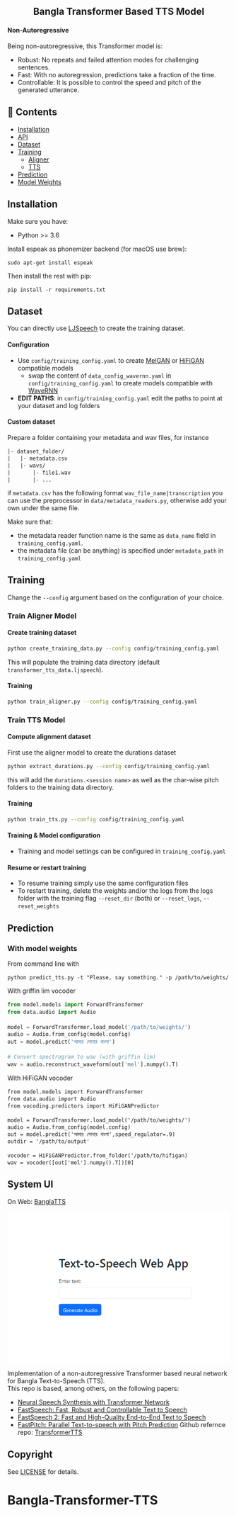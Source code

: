 <h2 align="center">
<p>Bangla Transformer Based TTS Model</p>
</h2>

#### Non-Autoregressive

Being non-autoregressive, this Transformer model is:

- Robust: No repeats and failed attention modes for challenging sentences.
- Fast: With no autoregression, predictions take a fraction of the time.
- Controllable: It is possible to control the speed and pitch of the generated utterance.

## 📖 Contents

- [Installation](#installation)
- [API](#pre-trained-ljspeech-api)
- [Dataset](#dataset)
- [Training](#training)
  - [Aligner](#train-aligner-model)
  - [TTS](#train-tts-model)
- [Prediction](#prediction)
- [Model Weights](#model-weights)

## Installation

Make sure you have:

- Python >= 3.6

Install espeak as phonemizer backend (for macOS use brew):

```
sudo apt-get install espeak
```

Then install the rest with pip:

```
pip install -r requirements.txt
```

## Dataset

You can directly use [LJSpeech](https://keithito.com/LJ-Speech-Dataset/) to create the training dataset.

#### Configuration

- Use `config/training_config.yaml` to create [MelGAN](https://github.com/seungwonpark/melgan) or [HiFiGAN](https://github.com/jik876/hifi-gan) compatible models
  - swap the content of `data_config_wavernn.yaml` in `config/training_config.yaml` to create models compatible with [WaveRNN](https://github.com/fatchord/WaveRNN)
- **EDIT PATHS**: in `config/training_config.yaml` edit the paths to point at your dataset and log folders

#### Custom dataset

Prepare a folder containing your metadata and wav files, for instance

```
|- dataset_folder/
|   |- metadata.csv
|   |- wavs/
|       |- file1.wav
|       |- ...
```

if `metadata.csv` has the following format
`wav_file_name|transcription`
you can use the preprocessor in `data/metadata_readers.py`, otherwise add your own under the same file.

Make sure that:

- the metadata reader function name is the same as `data_name` field in `training_config.yaml`.
- the metadata file (can be anything) is specified under `metadata_path` in `training_config.yaml`

## Training

Change the `--config` argument based on the configuration of your choice.

### Train Aligner Model

#### Create training dataset

```bash
python create_training_data.py --config config/training_config.yaml
```

This will populate the training data directory (default `transformer_tts_data.ljspeech`).

#### Training

```bash
python train_aligner.py --config config/training_config.yaml
```

### Train TTS Model

#### Compute alignment dataset

First use the aligner model to create the durations dataset

```bash
python extract_durations.py --config config/training_config.yaml
```

this will add the `durations.<session name>` as well as the char-wise pitch folders to the training data directory.

#### Training

```bash
python train_tts.py --config config/training_config.yaml
```

#### Training & Model configuration

- Training and model settings can be configured in `training_config.yaml`

#### Resume or restart training

- To resume training simply use the same configuration files
- To restart training, delete the weights and/or the logs from the logs folder with the training flag `--reset_dir` (both) or `--reset_logs`, `--reset_weights`

## Prediction

### With model weights

From command line with

```commandline
python predict_tts.py -t "Please, say something." -p /path/to/weights/
```

With griffin lim vocoder

```python
from model.models import ForwardTransformer
from data.audio import Audio

model = ForwardTransformer.load_model('/path/to/weights/')
audio = Audio.from_config(model.config)
out = model.predict('আমার সোনার বাংলা')

# Convert spectrogram to wav (with griffin lim)
wav = audio.reconstruct_waveform(out['mel'].numpy().T)
```

With HiFiGAN vocoder

```
from model.models import ForwardTransformer
from data.audio import Audio
from vocoding.predictors import HiFiGANPredictor

model = ForwardTransformer.load_model('/path/to/weights/')
audio = Audio.from_config(model.config)
out = model.predict('আমার সোনার বাংলা',speed_regulator=.9)
outdir = '/path/to/output'

vocoder = HiFiGANPredictor.from_folder('/path/to/hifigan)
wav = vocoder([out['mel'].numpy().T])[0]

```

## System UI

On Web: [BanglaTTS](https://shahriarru.github.io/Bangla-Transformer-TTS/UI/templates/index.html)

![SystemUI](/ui.png)

Implementation of a non-autoregressive Transformer based neural network for Bangla Text-to-Speech (TTS). <br>
This repo is based, among others, on the following papers:

- [Neural Speech Synthesis with Transformer Network](https://arxiv.org/abs/1809.08895)
- [FastSpeech: Fast, Robust and Controllable Text to Speech](https://arxiv.org/abs/1905.09263)
- [FastSpeech 2: Fast and High-Quality End-to-End Text to Speech](https://arxiv.org/abs/2006.04558)
- [FastPitch: Parallel Text-to-speech with Pitch Prediction](https://fastpitch.github.io/)
  Github refernce repo: [TransformerTTS](https://github.com/as-ideas/TransformerTTS)

## Copyright

See [LICENSE](LICENSE) for details.

# Bangla-Transformer-TTS
